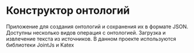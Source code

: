 # Конструктор онтологий
Приложение для создания онтологий и сохранения их в формате JSON. 
Доступны несколько видов операция с онтологией. Загрузка и извлечение текста из источников.
В данном проекте используются библиотеки JointJs и Katex
